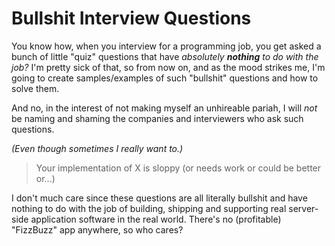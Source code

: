 # Bullshit Interview Questions

You know how, when you interview for a programming job, you get asked a bunch of
little "quiz" questions that have _absolutely **nothing** to do with the job?_
I'm pretty sick of that, so from now on, and as the mood strikes me, I'm going
to create samples/examples of such "bullshit" questions and how to solve them.

And no, in the interest of not making myself an unhireable pariah, I will _not_
be naming and shaming the companies and interviewers who ask such questions.

_(Even though sometimes I really want to.)_

> Your implementation of X is sloppy (or needs work or could be better or...)

I don't much care since these questions are all literally bullshit and have
nothing to do with the job of building, shipping and supporting real server-side
application software in the real world. There's no (profitable) "FizzBuzz" app
anywhere, so who cares?
